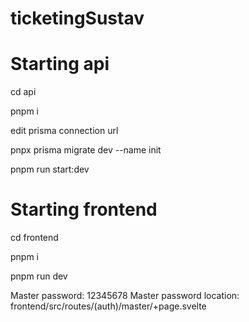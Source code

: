 # ticketingSustav

# Starting api
cd api

pnpm i

edit prisma connection url

pnpx prisma migrate dev --name init

pnpm run start:dev

# Starting frontend
cd frontend

pnpm i

pnpm run dev

Master password: 12345678
Master password location: frontend/src/routes/(auth)/master/+page.svelte
